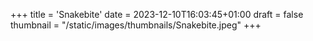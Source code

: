 +++
title = 'Snakebite'
date = 2023-12-10T16:03:45+01:00
draft = false
thumbnail = "/static/images/thumbnails/Snakebite.jpeg"
+++
